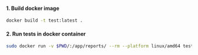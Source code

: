 #### 1. Build docker image
``` bash
docker build -t test:latest .
```
#### 2. Run tests in docker container
``` bash
sudo docker run -v $PWD/:/app/reports/ --rm --platform linux/amd64 test:latest
```
